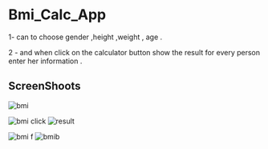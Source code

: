 # Bmi_Calc_App

1- can to choose gender ,height ,weight , age .

2 - and when click on the calculator button show the result for every person enter her information .

## ScreenShoots

![bmi](https://user-images.githubusercontent.com/91891462/182128897-9080f311-b76d-455b-b09a-b71c206b1c45.png)


![bmi click](https://user-images.githubusercontent.com/91891462/182128768-eef3fd3f-86c8-48b0-8c07-5090114cbb91.png)
![result](https://user-images.githubusercontent.com/91891462/182128788-e27192df-b20c-4942-9655-5a3b24f33d53.png)

![bmi f](https://user-images.githubusercontent.com/91891462/182128863-d156bf28-c2dc-4036-bc77-3c47abdb3684.png)
![bmib](https://user-images.githubusercontent.com/91891462/182128875-389793d4-401a-4c25-8fcb-b134c0caad02.png)

